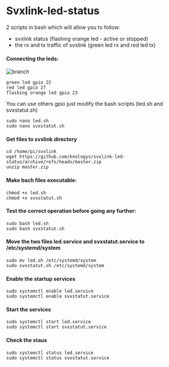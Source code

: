 # Svxlink-led-status

2 scripts in bash which will allow you to follow:
- svxlink status (flashing orange led - active or stopped)
- the rx and tx traffic of svxlink (green led rx and red led tx)

#### Connecting the leds:

<img src = "https://github.com/f5swb/svxlink-led-status/blob/master/branchement github.png" title = "branch">

```
green led gpio 22
red led gpio 27
flashing orange led gpio 23
```

You can use others gpio just modify the bash scripts (led.sh and svxstatut.sh)


```
sudo nano led.sh
sudo nano svxstatut.sh
```


#### Get files to svxlink directory

```
cd /home/pi/svxlink
wget https://github.com/knologys/svxlink-led-status/archive/refs/heads/master.zip
unzip master.zip
```

#### Make bach files executable:

```
chmod +x led.sh
chmod +x svxstatut.sh
```

#### Test the correct operation before going any further:

```
sudo bash led.sh
sudo bash svxstatut.sh
```

#### Move the two files led.service and svxstatut.service to /etc/systemd/system

```
sudo mv led.sh /etc/systemd/system
sudo svxstatut.sh /etc/systemd/system
```


#### Enable the startup services

```
sudo systemctl enable led.service
sudo systemctl enable svxstatut.service
```

#### Start the services

```
sudo systemctl start led.service
sudo systemctl start svxstatut.service
```
#### Check the staus

```
sudo systemctl status led.service
sudo systemctl status svxstatut.service
```
